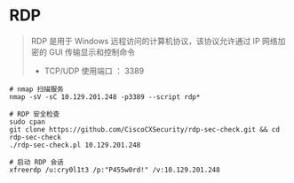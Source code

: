 # RDP

> RDP 是用于 Windows 远程访问的计算机协议，该协议允许通过 IP 网络加密的 GUI 传输显示和控制命令
>
> * TCP/UDP 使用端口 ： 3389

```shell
# nmap 扫描服务
nmap -sV -sC 10.129.201.248 -p3389 --script rdp*

# RDP 安全检查
sudo cpan
git clone https://github.com/CiscoCXSecurity/rdp-sec-check.git && cd rdp-sec-check
./rdp-sec-check.pl 10.129.201.248

# 启动 RDP 会话
xfreerdp /u:cry0l1t3 /p:"P455w0rd!" /v:10.129.201.248
```
